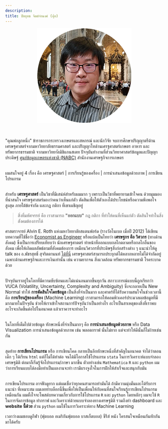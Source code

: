 ```yaml
---
description:
title: ปิยยุทธ จิตต์จำนงค์ (อุ้ย)
---
```


<p align="center"> 
<img src="images/me_300x300.png">
</p>

<br>

"คุณพ่อลูกหนึ่ง" ข้าราชการกระทรวงเกษตรและสหกรณ์ และนักวิจัย 
จบการศึกษาปริญญาตรีด้านเศรษฐศาสตร์จากมหาวิทยาลัยธรรมศาสตร์ 
และปริญญาโทด้านเศรฐศาสตร์เกษตร อาหาร และทรัพยากรธรรมชาติ 
จากมหาวิทยาัลมิชิแกนสเตท ปัจจุบันทำงานที่ส่วนวิทยาศาสตร์ข้อมูลและปัญญาประดิษฐ์ 
[ศูนย์ข้อมูลเกษตรแห่งชาติ (NABC)](https://nabc.go.th) สำนักงานเศรษฐกิจการเกษตร  
<br>

ผมสนใจอยู่ 4 เรื่อง คือ เศรษฐศาสตร์ | การเรียนรู้ของเครื่อง | การนำเสนอข้อมูลด้วยภาพ | การเขียนโปรแกรม  
<br>

สำหรับ **เศรษฐศาสตร์** เป็นวิชาที่มีเสน่ห์สำหรับผมมาก ๆ เพราะเป็นวิชาที่พยายามเข้าใจคน ด้วยมุมมองที่น่าสนใจ
เศรษฐศาสตร์มองว่าคนว่าเห็นแก่ตัว ตัดสินเพื่อให้ตัวเองได้ประโยชน์หรือความพึงพอใจสูงสุด ภายใต้ข้อจำกัด
และกฎ กติกา ที่เขาเผชิญอยู่ 

>สิ่งที่มหัศจรรย์ คือ เราสามารถ **"ออกแบบ"** กฎ กติกา ที่ทำให้คนที่เห็นแก่ตัว ตัดสินใจทำในสิ่งสังคมต้องการได้

ศาสตราจารย์ Alvin E. Roth แห่งมหาวิทยาลัยสแตนฟอร์ด (รางวัลโนเบล เมื่อปี 2012) 
ได้เขียนบทความที่ใช้ชื่อว่า [Economist as Engineer](https://web.stanford.edu/~alroth/papers/engineer.pdf)
หรือแปลเป็นไทยว่า **เศรษฐกร คือ วิศวกร** (ทางด้านสังคม) ซึ่งเป็นการเปรียบเทียบว่า นักเศรษฐศาตตร์
ทำหน้าที่ออกแบบกลไกตลาดหรือกลไกอื่นของสังคม เพื่อให้เกิดผลลัพธ์ตามที่สังคมต้องการ เหมือนวิศวกรที่ประดิษฐสิ่งก่อสร้างต่าง ๆ
แนะนำให้ดู talk ของ อ.พัชรสุทธิ์ สุจริตตานนท์ [ได้ที่นี่](https://www.youtube.com/watch?v=ZxObGtaAK2c)
เศรษฐศาสตร์สามารถประยุกต์ได้หลากหลายไม่ได้จำกัดอยู่เฉพาะด้านเศรษฐกิจและการเงินเท่านั้น 
เช่น ความยากจน สิ่งแวดล้อม ทรัพยากรธรรมชาติ โรคระบาด ด้วย  
<br>

ปัจจุบันเราอยู่ในโลกที่มีความซับซ้อนและไม่แน่นอนมากขึ้นทุกวัน สภาวะการณ์แบบนี้ถูกเรียกว่า VUCA 
(Volatility, Uncertainty, Complexity and Ambiguity) ซึ่งจะกลายเป็น New Normal ทำให้
**การตัดสินใจโดยข้อมูล** เป็นสิ่งที่จำเป็นมาก และศาตร์ที่ได้รับความสนใจในช่วงเวลานี้ คือ 
**การเรียนรู้ของเครื่อง** (Machine Learning) เราสามารถให้คอมพิวเคอร์ประมวลผลข้อมูลที่มีมากมายในปัจจุบัน 
ช่วยให้เราเข้าใจสถานการ์ปัจจุบันว่าเป็นอย่างไร อะไรเป็นสาเหตุของสิ่งที่เราพบ 
อะไรจะเกิดขึ้นต่อไปในอนาคต แล้วเราควรจะทำอะไร  
<br>

ในโลกที่เต็มไปด้วยข้อมูล ทักษะหนึ่งที่จำเป็นมากๆ คือ **การนำเสนอข้อมูลด้วยภาพ** หรือ Data Visualization 
การนำเสนอข้อมูลด้วยภาพ เช่น พลอตกราฟ นั้นไม่ยาก แต่จะทำให้ดีนั้นก็ไม่ง้ายเช่นกัน   
<br>

สุดท้าย **การเขียนโปรแกรม** หรือ การเขียนโคด กลายเป็นอีกทักษะหนึ่งที่สำคัญในอนาคต 
จำได้ว่าตอนเด็ก ๆ ได้เรียน `html` แต่ก็ไม่ได้ทำต่อ จนได้มีโอกาสใช้โปรแกรม `stata` 
ในการวิเคราะห์แบบจำลองเศรษฐมิติ ต่อมาก็เริ่มรู้จักโปรแกรม/ภาษา มากขึ้น 
ตัวอย่างเช่น `Mathematica` `R` และ `python` ผมว่าการเรียนแบบได้ลงมือทำเป็นผลงานจะทำ
เรามีแรงจูงใจในการฝึกให้สำเร็จและสนุกกับมัน  
<br>

การเขียนโปรแกรม อาจฟังดูยาก แต่ผมเชื่อว่าทุกคนสามารถทำมันได้ ถ้ามีความมุ่งมั่นและได้รับการแนะนำ
ที่เหมาะสม ผมเลยทำบล็อกนี้ขึ้นเพื่อให้เป็นเพื่อนให้กับคนที่สนใจเรียนรู้การเขียนโปรแกรมเหมือนกัน
ผมตั้งใจจะโพสต์บทความเกี่ยวกับการใช้โปรแกรม `R` และ `python` โดยหลักๆ ผมจะใช้ `R` 
ในการจัดการข้อมูล ทำกราฟ และวิเคราะห์ด้วยแบบจำลองทางเศรษฐมิติ 
รวมถึงทำ dashboard และ **website นี้ด้วย**
ส่วน `python` ผมใช้ในการวิเคราะห์ทาง Machine Learning
<br>

เวลาว่างผมชอบดูกีฬา (ฟุตบอล อเมริกันฟุตบอล บาสเก็ตบอล) ซีรีส์ หนัง ใครสนใจเหมือนกันทักกันมาได้ครับ
